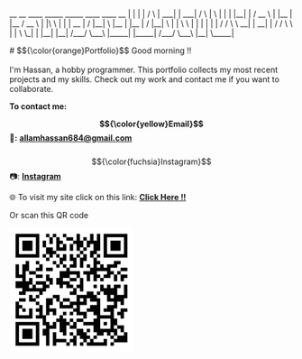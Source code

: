 <p>   
 __    __        ____        _____    _____        ____       ____      __
|  |  |  |      /    \      |  ___|  |  ___|      /    \     |    \    |  |
|  |__|  |     /  __  \     |  |__   |  |__      /  __  \    |  |\ \   |  |
|   __   |    /  |__|  \    |__   |  |__   |    /  |__|  \   |  | \ \  |  |
|  |  |  |   /   /  \   \    __|  |   __|  |   /   /  \   \  |  |  \ \_|  |
|__|  |__|  /___/    \___\  |_____|  |_____|  /___/    \___\ |__|   \_____|   
                           
</p>
# $${\color{orange}Portfolio}$$
Good morning !! <br><br>I'm Hassan, a hobby programmer. This portfolio collects my most recent projects and my skills. Check out my work and contact me if you want to collaborate.

<strong>To contact me:</strong>

<strong>$${\color{yellow}Email}$$ 📧:</strong> <a href="mailto: allamhassan684@gmail.com"><strong>allamhassan684@gmail.com</strong></a>
<br>
<br>
$${\color{fuchsia}Instagram}$$ 📷: <a href="#"><strong>Instagram</strong></a>

🌐 To visit my site click on this link: <a href="https://portfoliioo.github.io/h/"><strong>Click Here !!</strong></a>

Or scan this QR code

<img src="images/QRCode.png" width="220" height="220">
